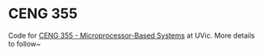 CENG 355
======

Code for [CENG 355 - Microprocessor-Based Systems](http://www.ece.uvic.ca/~ceng355/lab/) at UVic. More details to follow~
